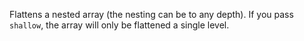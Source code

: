 Flattens a nested array (the nesting can be to any depth). If you pass `shallow`, the array will only be flattened a single level.
